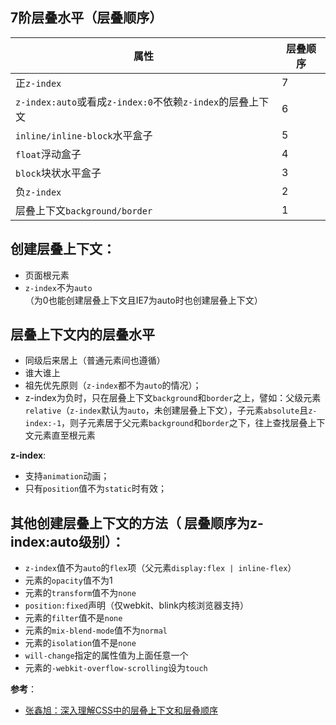 ## 7阶层叠水平（层叠顺序）

属性|层叠顺序
---|---
正`z-index` | 7
`z-index:auto`或看成`z-index:0`不依赖`z-index`的层叠上下文 | 6
`inline/inline-block`水平盒子 | 5
`float`浮动盒子|4
`block`块状水平盒子|3
负`z-index`|2
层叠上下文`background/border` | 1

## 创建层叠上下文：
- 页面根元素
- `z-index`不为`auto`（为0也能创建层叠上下文且IE7为auto时也创建层叠上下文）

## 层叠上下文内的层叠水平
- 同级后来居上（普通元素间也遵循）
- 谁大谁上
- 祖先优先原则（`z-index`都不为`auto`的情况）；
- z-index为负时，只在层叠上下文`background`和`border`之上，譬如：父级元素`relative`（`z-index`默认为`auto`，未创建层叠上下文），子元素`absolute`且`z-index:-1`，则子元素居于父元素`background`和`border`之下，往上查找层叠上下文元素直至根元素

**z-index**:
- 支持`animation`动画；
- 只有`position`值不为`static`时有效；

## 其他创建层叠上下文的方法（ 层叠顺序为z-index:auto级别）：
- `z-index`值不为`auto`的`flex`项（父元素`display:flex | inline-flex`）
- 元素的`opacity`值不为1
- 元素的`transform`值不为`none`
- `position:fixed`声明（仅webkit、blink内核浏览器支持）
- 元素的`filter`值不是`none`
- 元素的`mix-blend-mode`值不为`normal`
- 元素的`isolation`值不是`none`
- `will-change`指定的属性值为上面任意一个
- 元素的`-webkit-overflow-scrolling`设为`touch`

**参考**：
- [张鑫旭：深入理解CSS中的层叠上下文和层叠顺序](http://www.zhangxinxu.com/wordpress/2016/01/understand-css-stacking-context-order-z-index/)